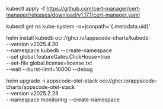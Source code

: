kubectl apply -f https://github.com/cert-manager/cert-manager/releases/download/v1.17.1/cert-manager.yaml

kubectl get ns kube-system -o=jsonpath='{.metadata.uid}'

helm install kubedb oci://ghcr.io/appscode-charts/kubedb \
  --version v2025.4.30 \
  --namespace kubedb --create-namespace \
  --set global.featureGates.ClickHouse=true \
  --set-file global.license=license.txt \
  --wait --burst-limit=10000 --debug

helm upgrade -i appscode-otel-stack oci://ghcr.io/appscode-charts/appscode-otel-stack \
  --version v2025.2.28 \
  --namespace monitoring --create-namespace

